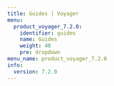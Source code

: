 ```yaml
---
title: Guides | Voyager
menu:
  product_voyager_7.2.0:
    identifier: guides
    name: Guides
    weight: 40
    pre: dropdown
menu_name: product_voyager_7.2.0
info:
  version: 7.2.0
---
```


